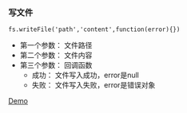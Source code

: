### 写文件

`fs.writeFile('path','content',function(error){})`

* 第一个参数： 文件路径
* 第二个参数： 文件内容
* 第三个参数： 回调函数
  * 成功： 文件写入成功，error是null
  * 失败： 文件写入失败，error是错误对象

[Demo](https://github.com/hewq/Front-end/tree/master/apps/JavaScript/nodeJS/_2018/%E5%86%99%E6%96%87%E4%BB%B6/writeFile.js)

